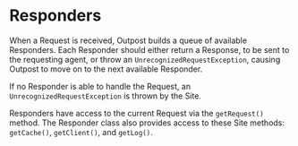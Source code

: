 # Responders

When a Request is received, Outpost builds a queue of available Responders. Each Responder should either return a Response, to be sent to the requesting agent, or throw an `UnrecognizedRequestException`, causing Outpost to move on to the next available Responder.

If no Responder is able to handle the Request, an `UnrecognizedRequestException` is thrown by the Site.

Responders have access to the current Request via the `getRequest()` method. The Responder class also provides access to these Site methods: `getCache()`, `getClient()`, and `getLog()`.